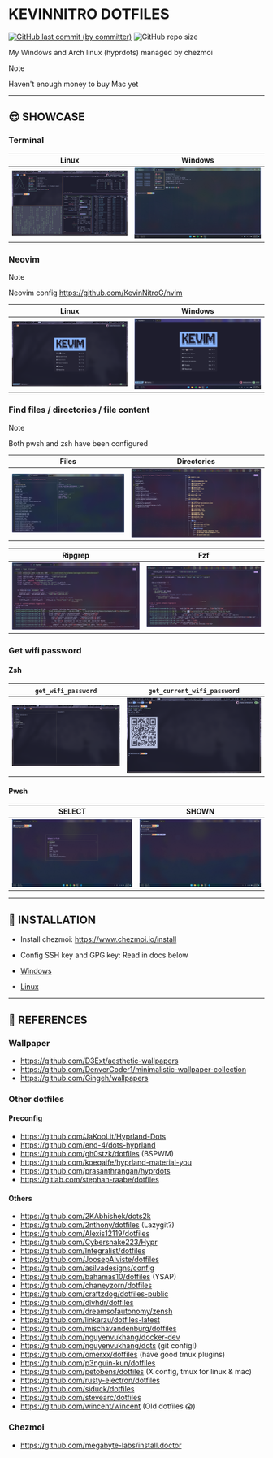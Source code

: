 # KEVINNITRO DOTFILES

[![GitHub last commit (by committer)](https://img.shields.io/github/last-commit/KevinNitroG/dotfiles?style=for-the-badge&color=FAB387)](../../commits/main)
![GitHub repo size](https://img.shields.io/github/repo-size/KevinNitroG/dotfiles?style=for-the-badge&color=B4BEFE)

My Windows and Arch linux (hyprdots) managed by chezmoi

> [!NOTE]
> Haven't enough money to buy Mac yet

---

## 😎 SHOWCASE

### Terminal

| **Linux**                                             | **Windows**                                               |
| ----------------------------------------------------- | --------------------------------------------------------- |
| ![Linux terminal](./assets/images/linux/terminal.png) | ![Windows terminal](./assets/images/windows/terminal.png) |

### Neovim

> [!NOTE]
> Neovim config <https://github.com/KevinNitroG/nvim>

| **Linux**                                         | **Windows**                                           |
| ------------------------------------------------- | ----------------------------------------------------- |
| ![Linux Neovim](./assets/images/linux/neovim.png) | ![Windows Neovim](./assets/images/windows/neovim.png) |

### Find files / directories / file content

> [!NOTE]
> Both pwsh and zsh have been configured

| **Files**                                            | **Directories**                                             |
| ---------------------------------------------------- | ----------------------------------------------------------- |
| ![Find files](./assets/images/windows/find-file.png) | ![Find files](./assets/images/windows/find-directories.png) |

| **Ripgrep**                                                    | **Fzf**                                                        |
| -------------------------------------------------------------- | -------------------------------------------------------------- |
| ![Find file ripgrep](./assets/images/windows/find-ripgrep.png) | ![Find file fzf](./assets/images/windows/find-ripgrep_fzf.png) |

### Get wifi password

#### Zsh

| `get_wifi_password`                                               | `get_current_wifi_password`                                                       |
| ----------------------------------------------------------------- | --------------------------------------------------------------------------------- |
| ![get_wifi_password](./assets/images/linux/get-wifi-password.png) | ![get_current_wifi_password](./assets/images/linux/get-current-wifi-password.png) |

#### Pwsh

|                                 **SELECT**                                  |                                  **SHOWN**                                  |
| :-------------------------------------------------------------------------: | :-------------------------------------------------------------------------: |
| ![Check Wifi Password 1](./assets/images/windows/check_wifi_password-1.png) | ![Check Wifi Password 2](./assets/images/windows/check_wifi_password-2.png) |

---

## 📝 INSTALLATION

- Install chezmoi: <https://www.chezmoi.io/install>
- Config SSH key and GPG key: Read in docs below

- [Windows](./docs/windows.md)
- [Linux](./docs/linux.md)

---

## 💁 REFERENCES

### Wallpaper

- <https://github.com/D3Ext/aesthetic-wallpapers>
- <https://github.com/DenverCoder1/minimalistic-wallpaper-collection>
- <https://github.com/Gingeh/wallpapers>

### Other dotfiles

#### Preconfig

- <https://github.com/JaKooLit/Hyprland-Dots>
- <https://github.com/end-4/dots-hyprland>
- <https://github.com/gh0stzk/dotfiles> (BSPWM)
- <https://github.com/koeqaife/hyprland-material-you>
- <https://github.com/prasanthrangan/hyprdots>
- <https://gitlab.com/stephan-raabe/dotfiles>

#### Others

- <https://github.com/2KAbhishek/dots2k>
- <https://github.com/2nthony/dotfiles> (Lazygit?)
- <https://github.com/Alexis12119/dotfiles>
- <https://github.com/Cybersnake223/Hypr>
- <https://github.com/Integralist/dotfiles>
- <https://github.com/JoosepAlviste/dotfiles>
- <https://github.com/asilvadesigns/config>
- <https://github.com/bahamas10/dotfiles> (YSAP)
- <https://github.com/chaneyzorn/dotfiles>
- <https://github.com/craftzdog/dotfiles-public>
- <https://github.com/dlvhdr/dotfiles>
- <https://github.com/dreamsofautonomy/zensh>
- <https://github.com/linkarzu/dotfiles-latest>
- <https://github.com/mischavandenburg/dotfiles>
- <https://github.com/nguyenvukhang/docker-dev>
- <https://github.com/nguyenvukhang/dots> (git config!)
- <https://github.com/omerxx/dotfiles> (have good tmux plugins)
- <https://github.com/p3nguin-kun/dotfiles>
- <https://github.com/petobens/dotfiles> (X config, tmux for linux & mac)
- <https://github.com/rusty-electron/dotfiles>
- <https://github.com/siduck/dotfiles>
- <https://github.com/stevearc/dotfiles>
- <https://github.com/wincent/wincent> (Old dotfiles 😱)

### Chezmoi

- <https://github.com/megabyte-labs/install.doctor>
